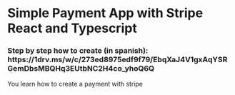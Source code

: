 <h1>Simple Payment App with Stripe React and Typescript</h1>
<h3>Step by step how to create (in spanish): https://1drv.ms/w/c/273ed8975edf9f79/EbqXaJ4V1gxAqYSRGemDbsMBQHq3EUtbNC2H4co_yhoQ6Q </h3>
<p>You learn how to create a payment with stripe</p>
